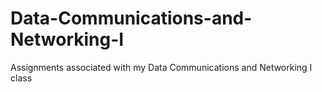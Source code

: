 # Data-Communications-and-Networking-I
Assignments associated with my Data Communications and Networking I class
